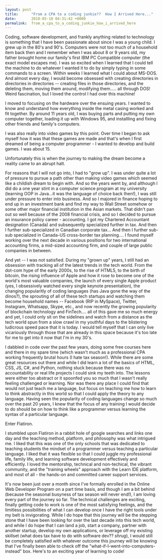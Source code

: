 ```yaml
---
layout: post
title:      "From a CPA to a coding junkie??  How I Arrived Here..."
date:       2018-05-10 04:31:42 +0000
permalink:  from_a_cpa_to_a_coding_junkie_how_i_arrived_here
---
```



Coding, software development, and frankly anything related to technology is something that I have been passionate about since I was a young child.  I grew up in the 80's and 90's.  Computers were not too much of a household item back then and I remember when I was about 8 or 9 years old, my father brought home our family's first IBM PC Compatible computer (the exact model escapes me).  I was so excited when I learned that I could tell the machine to do whatever I wanted it to do by simply typing in some commands to a screen.  Within weeks I learned what I could about MS-DOS.  And almost every day, I would become obsessed with creating directories in directories in directories -- creating files in those directories, and the deleting them, moving them around, modifying them.....  all through DOS!  Weird fascination, but I loved the control I had over this machine!  

I moved to focusing on the hardware over the ensuing years.  I wanted to know and understand how everything inside the metal casing worked and fit together.  By around 11 years old, I was buying parts and putting my own computer together, loading it up with Windows 95, and installling and fixing other friends and family's computers.  

I was also really into video games by this point.  Over time I began to ask myself how it was that these games are made and that's when I first dreamed of being a computer programmer - I wanted to develop and build games.  I was about 15.

Unfortunately this is when the journey to making the dream become a reality came to an abrupt halt. 

For reasons that I will not go into, I had to "grow up".  I was under quite a lot of pressure to pursue a path other than making video games which seemed like a childish dream to begin with.  And so the years went by, and although I did do a one year stint in a computer science program at my university (learning OOP in Java...it was the language of choice back then!), I was still under pressure to enter into business.  And so I majored in finance hoping to end up in an investment bank and find my way to Wall Street somehow or some other major financial institution in the Asian markets.  That didn't pan out so well because of the 2008 financial crisis, and so I decided to pursue an insurance policy career - accounting.  I got my Chartered Accountant designation (Canada) and subsequently specialized further in tax.  And then I further sub-specialized in Canadian corporate tax... And then I further sub-sub specialized in Canada-US cross-border tax planning....  I found myself working over the next decade in various positions for two international accounting firms, a mid-sized accounting firm, and couple of large public companies in between.  

And yet -- I was not satisfied.  During my "grown up" years, I still had an obsession with tracking all of the latest trends in the tech world.  From the dot-com hype of the early 2000s, to the rise of HTML5, to the birth of bitcoin, the rising influence of Apple and how it rose to become one of the world's most valuable companies, the launch of every single Apple product (yes, I obsessively watched every single keynote presentation), the changing popularitly of coding languages (has Java gone the way of the dinos?), the sprouting of all of these tech startups and watching them become household names -- Facebook (RIP in MySpace), Twitter, Instagram, Whatsapp, Skype, etc., and now recently the growing popularity of blockchain technology and FinTech.... all of this gave me so much energy and yet, I could only sit on the sidelines and watch from a distance as the tech world spun from a slow crawl in my youthful days to the blistering ludicrous speed pace that it is today.  I would tell myself that I can only live vicariously through those that are already in this space because it's too late for me to get into it now that I'm in my 30's.  

I dabbled in code over the past few years, doing some free courses here and there in my spare time (which wasn't much as a professional CPA working frequently brutal hours (I hate tax season!).  While there are some great resources out there and while I did learn a lot of the basics of HTML, CSS, JS, C#, and Python, nothing stuck because there was no accountability or real life projects I could sink my teeth into.  The lessons were either too abstract or it spoonfed you so much that I wasn't really feeling challenged or learning.  Nor was there any place I could find that would not just teach me a language, but focus on teaching me how to learn to think abstractly in this world so that I could apply the theory to any language.  Having seen the popularity of coding languages change so much over the past 20 years, I knew that the focus of any training I would decide to do should be on how to think like a programmer versus learning the syntax of a particular language.  

Enter Flatiron.  

 I stumbled upon Flatiron in a rabbit hole of google searches and links one day and the teaching method, platform, and philosophy was what intrigued me.  I liked that this was one of the only schools that was dedicated to teaching students the mindset of a programmer versus teaching a particular language.  I liked that it was flexible so that I could juggle my professional life, family life, and learning software development effectively and efficiently.  I loved the mentorship, technical and non-techical, the vibrant community, and the "training wheels" approach with the Learn IDE platform, and most of all  - the hands-on and committed career support services.  
 
 It's now been just over a month since I've formally enrolled in the Online Web Developer Program on a part time basis, and though I am a bit behind (because the seasonal busyness of tax season will never end!), I am loving every part of the journey so far.  The technical challenges are exciting, finally getting code to work is one of the most satisfying feelings, and the limitless possibilities of what I can develop once I have the right tools under my belt is invigorating.   While I do hope that this journey will be the stepping stone that I have been looking for over the last decade into this tech world, and while I do hope that I can land a job, start a company, partner with another startup, develop my own applications, or leverage off my existing skillset (what does tax have to do wtih software dev?? *shrug*), I would still be completely satisfied with whatever outcome this journey will be knowing that I've finally been able to check off the "what-if-I-went-into-computers-instead" box.  Here's to an exciting year of learning to code!


